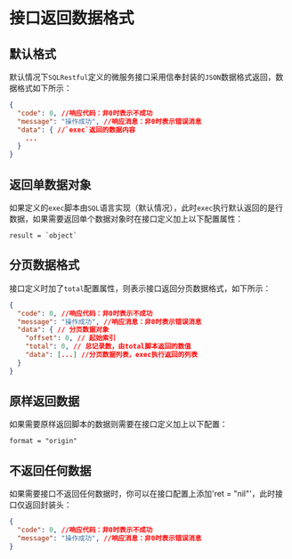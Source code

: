 # 接口返回数据格式

## 默认格式

默认情况下`SQLRestful`定义的微服务接口采用信奉封装的`JSON`数据格式返回，数据格式如下所示：

```json
{
  "code": 0, //响应代码：非0时表示不成功
  "message": "操作成功", //响应消息：非0时表示错误消息
  "data": { //`exec`返回的数据内容
    ...
  }
}
```

## 返回单数据对象

如果定义的`exec`脚本由`SQL`语言实现（默认情况），此时`exec`执行默认返回的是行数据，如果需要返回单个数据对象时在接口定义加上以下配置属性：

```hcl
result = `object`
```

## 分页数据格式

接口定义时加了`total`配置属性，则表示接口返回分页数据格式，如下所示：

```json
{
  "code": 0, //响应代码：非0时表示不成功
  "message": "操作成功", //响应消息：非0时表示错误消息
  "data": { // 分页数据对象
    "offset": 0, // 起始索引
    "total": 0, // 总记录数，由total脚本返回的数值
    "data": [...] //分页数据列表，exec执行返回的列表
  }
}
```

## 原样返回数据

如果需要原样返回脚本的数据则需要在接口定义加上以下配置：

```hcl
format = "origin"
```

## 不返回任何数据

如果需要接口不返回任何数据时，你可以在接口配置上添加'ret = "nil"'，此时接口仅返回封装头：

```json
{
  "code": 0, //响应代码：非0时表示不成功
  "message": "操作成功", //响应消息：非0时表示错误消息
}
```
